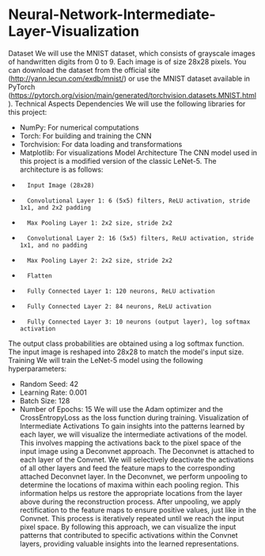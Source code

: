 # Neural-Network-Intermediate-Layer-Visualization

Dataset
We will use the MNIST dataset, which consists of grayscale images of handwritten digits from 0 to 9. Each image is of size 28x28 pixels. You can download the dataset from the official site (http://yann.lecun.com/exdb/mnist/) or use the MNIST dataset available in PyTorch (https://pytorch.org/vision/main/generated/torchvision.datasets.MNIST.html).
Technical Aspects
Dependencies
We will use the following libraries for this project:
* NumPy: For numerical computations
* Torch: For building and training the CNN
* Torchvision: For data loading and transformations
* Matplotlib: For visualizations
Model Architecture
The CNN model used in this project is a modified version of the classic LeNet-5. The architecture is as follows:
* 		Input Image (28x28)
* 		Convolutional Layer 1: 6 (5x5) filters, ReLU activation, stride 1x1, and 2x2 padding
* 		Max Pooling Layer 1: 2x2 size, stride 2x2
* 		Convolutional Layer 2: 16 (5x5) filters, ReLU activation, stride 1x1, and no padding
* 		Max Pooling Layer 2: 2x2 size, stride 2x2
* 		Flatten
* 		Fully Connected Layer 1: 120 neurons, ReLU activation
* 		Fully Connected Layer 2: 84 neurons, ReLU activation
* 		Fully Connected Layer 3: 10 neurons (output layer), log softmax activation
The output class probabilities are obtained using a log softmax function. The input image is reshaped into 28x28 to match the model's input size.
Training
We will train the LeNet-5 model using the following hyperparameters:
* Random Seed: 42
* Learning Rate: 0.001
* Batch Size: 128
* Number of Epochs: 15
We will use the Adam optimizer and the CrossEntropyLoss as the loss function during training.
Visualization of Intermediate Activations
To gain insights into the patterns learned by each layer, we will visualize the intermediate activations of the model. This involves mapping the activations back to the pixel space of the input image using a Deconvnet approach.
The Deconvnet is attached to each layer of the Convnet. We will selectively deactivate the activations of all other layers and feed the feature maps to the corresponding attached Deconvnet layer. In the Deconvnet, we perform unpooling to determine the locations of maxima within each pooling region. This information helps us restore the appropriate locations from the layer above during the reconstruction process. After unpooling, we apply rectification to the feature maps to ensure positive values, just like in the Convnet. This process is iteratively repeated until we reach the input pixel space.
By following this approach, we can visualize the input patterns that contributed to specific activations within the Convnet layers, providing valuable insights into the learned representations.
